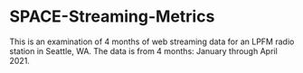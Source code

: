 # SPACE-Streaming-Metrics

This is an examination of 4 months of web streaming data for an LPFM radio station in Seattle, WA. The data is from 4 months: January through April 2021.
